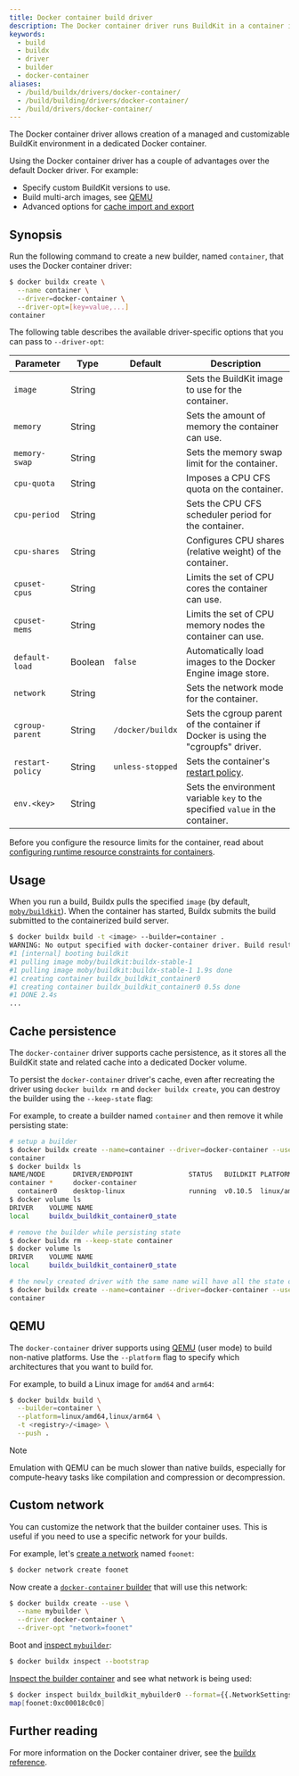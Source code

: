 ```yaml
---
title: Docker container build driver
description: The Docker container driver runs BuildKit in a container image.
keywords:
  - build
  - buildx
  - driver
  - builder
  - docker-container
aliases:
  - /build/buildx/drivers/docker-container/
  - /build/building/drivers/docker-container/
  - /build/drivers/docker-container/
---
```


The Docker container driver allows creation of a managed and customizable
BuildKit environment in a dedicated Docker container.

Using the Docker container driver has a couple of advantages over the default
Docker driver. For example:

- Specify custom BuildKit versions to use.
- Build multi-arch images, see [QEMU](#qemu)
- Advanced options for [cache import and export](/manuals/build/cache/backends/_index.md)

## Synopsis

Run the following command to create a new builder, named `container`, that uses
the Docker container driver:

```bash
$ docker buildx create \
  --name container \
  --driver=docker-container \
  --driver-opt=[key=value,...]
container
```

The following table describes the available driver-specific options that you can
pass to `--driver-opt`:

| Parameter        | Type    | Default          | Description                                                                                                               |
| ---------------- | ------- | ---------------- | ------------------------------------------------------------------------------------------------------------------------- |
| `image`          | String  |                  | Sets the BuildKit image to use for the container.                                                                         |
| `memory`         | String  |                  | Sets the amount of memory the container can use.                                                                          |
| `memory-swap`    | String  |                  | Sets the memory swap limit for the container.                                                                             |
| `cpu-quota`      | String  |                  | Imposes a CPU CFS quota on the container.                                                                                 |
| `cpu-period`     | String  |                  | Sets the CPU CFS scheduler period for the container.                                                                      |
| `cpu-shares`     | String  |                  | Configures CPU shares (relative weight) of the container.                                                                 |
| `cpuset-cpus`    | String  |                  | Limits the set of CPU cores the container can use.                                                                        |
| `cpuset-mems`    | String  |                  | Limits the set of CPU memory nodes the container can use.                                                                 |
| `default-load`   | Boolean | `false`          | Automatically load images to the Docker Engine image store.                                                               |
| `network`        | String  |                  | Sets the network mode for the container.                                                                                  |
| `cgroup-parent`  | String  | `/docker/buildx` | Sets the cgroup parent of the container if Docker is using the "cgroupfs" driver.                                         |
| `restart-policy` | String  | `unless-stopped` | Sets the container's [restart policy](/manuals/engine/containers/start-containers-automatically.md#use-a-restart-policy). |
| `env.<key>`      | String  |                  | Sets the environment variable `key` to the specified `value` in the container.                                            |

Before you configure the resource limits for the container,
read about [configuring runtime resource constraints for containers](/engine/containers/resource_constraints/).

## Usage

When you run a build, Buildx pulls the specified `image` (by default,
[`moby/buildkit`](https://hub.docker.com/r/moby/buildkit)).
When the container has started, Buildx submits the build submitted to the
containerized build server.

```bash
$ docker buildx build -t <image> --builder=container .
WARNING: No output specified with docker-container driver. Build result will only remain in the build cache. To push result image into registry use --push or to load image into docker use --load
#1 [internal] booting buildkit
#1 pulling image moby/buildkit:buildx-stable-1
#1 pulling image moby/buildkit:buildx-stable-1 1.9s done
#1 creating container buildx_buildkit_container0
#1 creating container buildx_buildkit_container0 0.5s done
#1 DONE 2.4s
...
```

## Cache persistence

The `docker-container` driver supports cache persistence, as it stores all the
BuildKit state and related cache into a dedicated Docker volume.

To persist the `docker-container` driver's cache, even after recreating the
driver using `docker buildx rm` and `docker buildx create`, you can destroy the
builder using the `--keep-state` flag:

For example, to create a builder named `container` and then remove it while
persisting state:

```bash
# setup a builder
$ docker buildx create --name=container --driver=docker-container --use --bootstrap
container
$ docker buildx ls
NAME/NODE       DRIVER/ENDPOINT              STATUS   BUILDKIT PLATFORMS
container *     docker-container
  container0    desktop-linux                running  v0.10.5  linux/amd64
$ docker volume ls
DRIVER    VOLUME NAME
local     buildx_buildkit_container0_state

# remove the builder while persisting state
$ docker buildx rm --keep-state container
$ docker volume ls
DRIVER    VOLUME NAME
local     buildx_buildkit_container0_state

# the newly created driver with the same name will have all the state of the previous one!
$ docker buildx create --name=container --driver=docker-container --use --bootstrap
container
```

## QEMU

The `docker-container` driver supports using [QEMU](https://www.qemu.org/)
(user mode) to build non-native platforms. Use the `--platform` flag to specify
which architectures that you want to build for.

For example, to build a Linux image for `amd64` and `arm64`:

```bash
$ docker buildx build \
  --builder=container \
  --platform=linux/amd64,linux/arm64 \
  -t <registry>/<image> \
  --push .
```

> [!NOTE]
>
> Emulation with QEMU can be much slower than native builds, especially for
> compute-heavy tasks like compilation and compression or decompression.

## Custom network

You can customize the network that the builder container uses. This is useful
if you need to use a specific network for your builds.

For example, let's [create a network](/reference/cli/docker/network/create.md)
named `foonet`:

```bash
$ docker network create foonet
```

Now create a [`docker-container` builder](/reference/cli/docker/buildx/create.md)
that will use this network:

```bash
$ docker buildx create --use \
  --name mybuilder \
  --driver docker-container \
  --driver-opt "network=foonet"
```

Boot and [inspect `mybuilder`](/reference/cli/docker/buildx/inspect.md):

```bash
$ docker buildx inspect --bootstrap
```

[Inspect the builder container](/reference/cli/docker/inspect.md)
and see what network is being used:

```bash
$ docker inspect buildx_buildkit_mybuilder0 --format={{.NetworkSettings.Networks}}
map[foonet:0xc00018c0c0]
```

## Further reading

For more information on the Docker container driver, see the
[buildx reference](/reference/cli/docker/buildx/create.md#driver).
